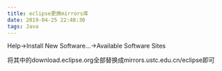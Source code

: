 ```yaml
---
title: eclipse更换mirrors库
date: 2019-04-25 22:48:30
tags: Java
---
```

Help→Install New Software...→Available Software Sites 

将其中的download.eclipse.org全部替换成mirrors.ustc.edu.cn/eclipse即可

